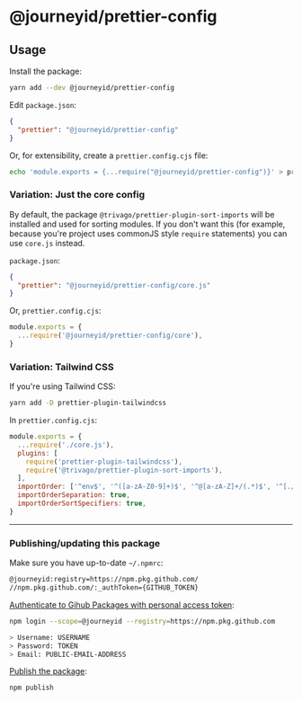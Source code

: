 # @journeyid/prettier-config

## Usage

Install the package:

```bash
yarn add --dev @journeyid/prettier-config
```

Edit `package.json`:

```json
{
  "prettier": "@journeyid/prettier-config"
}
```

Or, for extensibility, create a `prettier.config.cjs` file:

```bash
echo 'module.exports = {...require("@journeyid/prettier-config")}' > prettier.config.cjs
```

### Variation: Just the core config

By default, the package `@trivago/prettier-plugin-sort-imports` will be installed and used for sorting modules. If you don't want this (for example, because you're project uses commonJS style `require` statements) you can use `core.js` instead.

`package.json`:

```json
{
  "prettier": "@journeyid/prettier-config/core.js"
}
```

Or, `prettier.config.cjs`:

```js
module.exports = {
  ...require('@journeyid/prettier-config/core'),
}
```

### Variation: Tailwind CSS

If you're using Tailwind CSS:

```bash
yarn add -D prettier-plugin-tailwindcss
```

In `prettier.config.cjs`:

```js
module.exports = {
  ...require('./core.js'),
  plugins: [
    require('prettier-plugin-tailwindcss'),
    require('@trivago/prettier-plugin-sort-imports'),
  ],
  importOrder: ['^env$', '^([a-zA-Z0-9]+)$', '^@[a-zA-Z]+/(.*)$', '^[./]'],
  importOrderSeparation: true,
  importOrderSortSpecifiers: true,
}
```

---

### Publishing/updating this package

Make sure you have up-to-date `~/.npmrc`:

```txt
@journeyid:registry=https://npm.pkg.github.com/
//npm.pkg.github.com/:_authToken={GITHUB_TOKEN}
```

[Authenticate to Gihub Packages with personal access token](https://docs.github.com/en/packages/working-with-a-github-packages-registry/working-with-the-npm-registry#authenticating-with-a-personal-access-token):

```bash
npm login --scope=@journeyid --registry=https://npm.pkg.github.com

> Username: USERNAME
> Password: TOKEN
> Email: PUBLIC-EMAIL-ADDRESS
```

[Publish the package](https://docs.github.com/en/packages/working-with-a-github-packages-registry/working-with-the-npm-registry#publishing-a-package-using-a-local-npmrc-file):

```bash
npm publish
```
